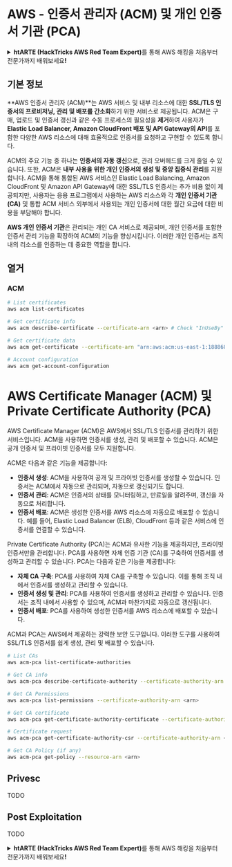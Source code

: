 # AWS - 인증서 관리자 (ACM) 및 개인 인증서 기관 (PCA)

<details>

<summary><strong>htARTE (HackTricks AWS Red Team Expert)</strong>를 통해 AWS 해킹을 처음부터 전문가까지 배워보세요<strong>!</strong></summary>

HackTricks를 지원하는 다른 방법:

* **회사를 HackTricks에서 광고하거나 HackTricks를 PDF로 다운로드**하려면 [**SUBSCRIPTION PLANS**](https://github.com/sponsors/carlospolop)를 확인하세요!
* [**공식 PEASS & HackTricks 스웨그**](https://peass.creator-spring.com)를 얻으세요.
* [**The PEASS Family**](https://opensea.io/collection/the-peass-family)를 발견하세요. 독점적인 [**NFTs**](https://opensea.io/collection/the-peass-family) 컬렉션입니다.
* 💬 [**Discord 그룹**](https://discord.gg/hRep4RUj7f) 또는 [**텔레그램 그룹**](https://t.me/peass)에 **참여**하거나 **Twitter** 🐦 [**@hacktricks_live**](https://twitter.com/hacktricks_live)**를** **팔로우**하세요.
* **HackTricks**와 [**HackTricks Cloud**](https://github.com/carlospolop/hacktricks-cloud) github 저장소에 PR을 제출하여 **해킹 트릭을 공유**하세요.

</details>

## 기본 정보

**AWS 인증서 관리자 (ACM)**는 AWS 서비스 및 내부 리소스에 대한 **SSL/TLS 인증서의 프로비저닝, 관리 및 배포를 간소화**하기 위한 서비스로 제공됩니다. ACM은 구매, 업로드 및 인증서 갱신과 같은 수동 프로세스의 필요성을 **제거**하여 사용자가 **Elastic Load Balancer, Amazon CloudFront 배포 및 API Gateway의 API**를 포함한 다양한 AWS 리소스에 대해 효율적으로 인증서를 요청하고 구현할 수 있도록 합니다.

ACM의 주요 기능 중 하나는 **인증서의 자동 갱신**으로, 관리 오버헤드를 크게 줄일 수 있습니다. 또한, ACM은 **내부 사용을 위한 개인 인증서의 생성 및 중앙 집중식 관리**를 지원합니다. ACM을 통해 통합된 AWS 서비스인 Elastic Load Balancing, Amazon CloudFront 및 Amazon API Gateway에 대한 SSL/TLS 인증서는 추가 비용 없이 제공되지만, 사용자는 응용 프로그램에서 사용하는 AWS 리소스와 각 **개인 인증서 기관 (CA)** 및 통합 ACM 서비스 외부에서 사용되는 개인 인증서에 대한 월간 요금에 대한 비용을 부담해야 합니다.

**AWS 개인 인증서 기관**은 관리되는 개인 CA 서비스로 제공되며, 개인 인증서를 포함한 인증서 관리 기능을 확장하여 ACM의 기능을 향상시킵니다. 이러한 개인 인증서는 조직 내의 리소스를 인증하는 데 중요한 역할을 합니다.

## 열거

### ACM
```bash
# List certificates
aws acm list-certificates

# Get certificate info
aws acm describe-certificate --certificate-arn <arn> # Check "InUseBy" to check which resources are using it

# Get certificate data
aws acm get-certificate --certificate-arn "arn:aws:acm:us-east-1:188868097724:certificate/865abced-82c9-43bf-b7d2-1f4948bf353d"

# Account configuration
aws acm get-account-configuration
```
# AWS Certificate Manager (ACM) 및 Private Certificate Authority (PCA)

AWS Certificate Manager (ACM)은 AWS에서 SSL/TLS 인증서를 관리하기 위한 서비스입니다. ACM을 사용하면 인증서를 생성, 관리 및 배포할 수 있습니다. ACM은 공개 인증서 및 프라이빗 인증서를 모두 지원합니다.

ACM은 다음과 같은 기능을 제공합니다:

- **인증서 생성**: ACM을 사용하여 공개 및 프라이빗 인증서를 생성할 수 있습니다. 인증서는 ACM에서 자동으로 관리되며, 자동으로 갱신되기도 합니다.
- **인증서 관리**: ACM은 인증서의 상태를 모니터링하고, 만료일을 알려주며, 갱신을 자동으로 처리합니다.
- **인증서 배포**: ACM은 생성한 인증서를 AWS 리소스에 자동으로 배포할 수 있습니다. 예를 들어, Elastic Load Balancer (ELB), CloudFront 등과 같은 서비스에 인증서를 연결할 수 있습니다.

Private Certificate Authority (PCA)는 ACM과 유사한 기능을 제공하지만, 프라이빗 인증서만을 관리합니다. PCA를 사용하면 자체 인증 기관 (CA)를 구축하여 인증서를 생성하고 관리할 수 있습니다. PCA는 다음과 같은 기능을 제공합니다:

- **자체 CA 구축**: PCA를 사용하여 자체 CA를 구축할 수 있습니다. 이를 통해 조직 내에서 인증서를 생성하고 관리할 수 있습니다.
- **인증서 생성 및 관리**: PCA를 사용하여 인증서를 생성하고 관리할 수 있습니다. 인증서는 조직 내에서 사용할 수 있으며, ACM과 마찬가지로 자동으로 갱신됩니다.
- **인증서 배포**: PCA를 사용하여 생성한 인증서를 AWS 리소스에 배포할 수 있습니다.

ACM과 PCA는 AWS에서 제공하는 강력한 보안 도구입니다. 이러한 도구를 사용하여 SSL/TLS 인증서를 쉽게 생성, 관리 및 배포할 수 있습니다.
```bash
# List CAs
aws acm-pca list-certificate-authorities

# Get CA info
aws acm-pca describe-certificate-authority --certificate-authority-arn <arn>

# Get CA Permissions
aws acm-pca list-permissions --certificate-authority-arn <arn>

# Get CA certificate
aws acm-pca get-certificate-authority-certificate --certificate-authority-arn <arn>

# Certificate request
aws acm-pca get-certificate-authority-csr --certificate-authority-arn <arn>

# Get CA Policy (if any)
aws acm-pca get-policy --resource-arn <arn>
```
## Privesc

TODO

## Post Exploitation

TODO

<details>

<summary><strong>htARTE (HackTricks AWS Red Team Expert)</strong>를 통해 AWS 해킹을 처음부터 전문가까지 배워보세요<strong>!</strong></summary>

HackTricks를 지원하는 다른 방법:

* 회사를 **HackTricks에서 광고하거나 HackTricks를 PDF로 다운로드**하려면 [**SUBSCRIPTION PLANS**](https://github.com/sponsors/carlospolop)를 확인하세요!
* [**공식 PEASS & HackTricks 스웨그**](https://peass.creator-spring.com)를 얻으세요.
* [**The PEASS Family**](https://opensea.io/collection/the-peass-family)를 발견하세요. 독점적인 [**NFTs**](https://opensea.io/collection/the-peass-family) 컬렉션입니다.
* 💬 [**Discord 그룹**](https://discord.gg/hRep4RUj7f) 또는 [**텔레그램 그룹**](https://t.me/peass)에 **참여**하거나 **Twitter** 🐦 [**@hacktricks_live**](https://twitter.com/hacktricks_live)를 **팔로우**하세요.
* **HackTricks**와 [**HackTricks Cloud**](https://github.com/carlospolop/hacktricks-cloud) github 저장소에 PR을 제출하여 여러분의 해킹 기법을 공유하세요.

</details>
